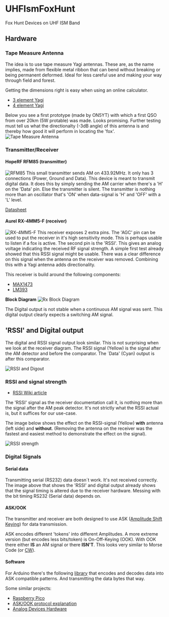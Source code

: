 # UHFIsmFoxHunt
Fox Hunt Devices on UHF ISM Band

## Hardware
### Tape Measure Antenna
The idea is to use tape measure Yagi antennas. These are, as the name implies, made from flexible metal ribbon that can bend without breaking or being permanent deformed. Ideal for less careful use and making your way through field and forest.

Getting the dimensions right is easy when using an online calculator.
- [3 element Yagi](https://www.basictables.com/amateur-radio/antenna/three-element-yagi-antenna)
- [4 element Yagi](https://www.basictables.com/amateur-radio/antenna/seven-element-yagi-antenna)

Below you see a first prototype (made by ON5YT) with which a first QSO from over 20km (5W protable) was made. Looks promising. Further testing must tell us what the directionalty (-3dB angle) of this antenna is and thereby how good it will perform in locating the 'fox'.
![Tape Measure Antenna](./images/IMG-20241029-WA0000.jpg)

### Transmitter/Receiver
#### HopeRF RFM85 (transmitter)
![RFM85](./images/hoperf-rfm85w-433mhz-rf-transmitter-600x600w.jpg)
This small transmitter sends AM on 433.92MHz. It only has 3 connections (Power, Ground and Data). This device is meant to transmit digital data. It does this by simply sending the AM carrier when there's a 'H' on the 'Data' pin. Else the transmitter is silent. The transmitter is nothing more than an oscillator that's 'ON' when data-signal is 'H' and 'OFF' with a 'L' level.

[Datasheet](./Datasheets/K1180946924.pdf)

#### Aurel RX-4MM5-F (receiver)
![RX-4MM5-F](./images/aurel%20RX-4MM5-F-600x600w.jpg)
This receiver exposes 2 extra pins. The 'AGC' pin can be used to put the receiver in it's high sensitivity mode. This is perhaps usable to listen if a fox is active. The second pin is the 'RSSI'. This gives an analog voltage indicating the received RF signal strength.
A simple first test already showed that this RSSI signal might be usable. There was a clear difference on this signal when the antenna on the receiver was removed. Combining this with a Yagi antenna adds directionality.

This receiver is build around the following components:
- [MAX1473](./Datasheets/MAX1473.pdf)
- [LM393](./Datasheets/lm393.pdf)

**Block Diagram**
![Rx Block Diagram](./images/RX_block_diagram.png)

The Digital output is not stable when a continuous AM signal was sent. This digital output clearly expects a switching AM signal.

## 'RSSI' and Digital output
The digital and RSSI signal output look similar. This is not surprising when we look at the receiver diagram. The RSSI signal (Yellow) is the signal after the AM detector and before the comparator. The ´Data' (Cyan) output is after this comparator.

![RSSI and Digout](./images/ASK_OOK_rssi_signal_digital_signal.png)

### RSSI and signal strength
- [RSSI Wiki article](https://en.wikipedia.org/wiki/Received_signal_strength_indicator)

The 'RSSI' signal as the receiver documentation call it, is nothing more than the signal after the AM peak detector. It's not strictly what the RSSI actual is, but it suffices for our use-case. 

The image below shows the effect on the RSSI-signal (Yellow) __with__ antenna (left side) and __without__. (Removing the antenna on the receiver was the fastest and easiest method to demonstrate the effect on the signal). 

![RSSI strength](./images/RSSI_Strength.png)

### Digital Signals
#### Serial data
Transmitting serial (RS232) data doesn´t work. It's not received correctly. The image above that shows the 'RSSI' and digital output already shows that the signal timing is altered due to the receiver hardware. Messing with the bit timing RS232 (Serial data) depends on.

#### ASK/OOK
The transmitter and receiver are both designed to use ASK ([Amplitude Shift Keying](https://en.wikipedia.org/wiki/Amplitude-shift_keying)) for data transmission. 

ASK encodes different 'tokens' into different Amplitudes. A more extreme version (but encodes less bits/token) is On-Off-Keying (OOK). With OOK there either __IS__ an AM signal or there __ISN'T__. This looks very similar to Morse Code (or [CW](https://en.wikipedia.org/wiki/Carrier_wave)).

#### Software
For Arduino there's the following [library](https://github.com/Haven-Lau/Arduino-Libraries/blob/master/RadioHead/RH_ASK.cpp) that encodes and decodes data into ASK compatible patterns. And transmitting the data bytes that way.

Some similar projects:
- [Raspberry Pico](https://github.com/AdrianCX/pico433mhz)
- [ASK/OOK protocol explanation](https://www.youtube.com/watch?v=w6V9NyXwohI)
- [Analog Devices Hardware](https://www.analog.com/en/resources/technical-articles/im-ook-youre-ook.html)
